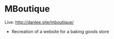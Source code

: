 # MBoutique

Live: http://danlee.site/mboutique/

- Recreation of a website for a baking goods store 
